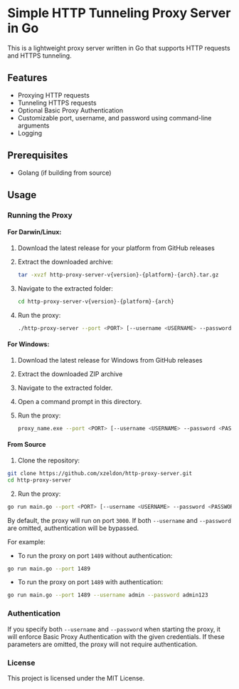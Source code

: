# Simple HTTP Tunneling Proxy Server in Go

This is a lightweight proxy server written in Go that supports HTTP requests and HTTPS tunneling.

## Features

- Proxying HTTP requests
- Tunneling HTTPS requests
- Optional Basic Proxy Authentication
- Customizable port, username, and password using command-line arguments
- Logging

## Prerequisites

- Golang (if building from source)

## Usage

### Running the Proxy

#### For Darwin/Linux:

1. Download the latest release for your platform from GitHub releases
2. Extract the downloaded archive:

   ```bash
   tar -xvzf http-proxy-server-v{version}-{platform}-{arch}.tar.gz
   ```

3. Navigate to the extracted folder:

   ```bash
   cd http-proxy-server-v{version}-{platform}-{arch}
   ```

4. Run the proxy:

   ```bash
   ./http-proxy-server --port <PORT> [--username <USERNAME> --password <PASSWORD>]
   ```

#### For Windows:

1. Download the latest release for Windows from GitHub releases
2. Extract the downloaded ZIP archive
3. Navigate to the extracted folder.
4. Open a command prompt in this directory.
5. Run the proxy:

   ```bash
   proxy_name.exe --port <PORT> [--username <USERNAME> --password <PASSWORD>]
   ```

#### From Source

1. Clone the repository:
```bash
git clone https://github.com/xzeldon/http-proxy-server.git
cd http-proxy-server
```

2. Run the proxy:
```bash
go run main.go --port <PORT> [--username <USERNAME> --password <PASSWORD>]
```

By default, the proxy will run on port `3000`. If both `--username` and `--password` are omitted, authentication will be bypassed.

For example:

- To run the proxy on port `1489` without authentication:
```bash
go run main.go --port 1489
```

- To run the proxy on port `1489` with authentication:
```bash
go run main.go --port 1489 --username admin --password admin123
```

### Authentication

If you specify both `--username` and `--password` when starting the proxy, it will enforce Basic Proxy Authentication with the given credentials. If these parameters are omitted, the proxy will not require authentication.

### License

This project is licensed under the MIT License.